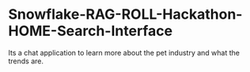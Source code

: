 # Snowflake-RAG-ROLL-Hackathon-HOME-Search-Interface
Its a chat application to learn more about the pet industry and what the trends are. 
